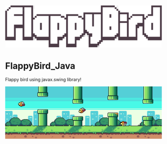 ![logo](assets/Flappy_Bird_Logo_2.png)

# FlappyBird_Java

Flappy bird using javax.swing library!

![banner](assets/banner.jpg)

